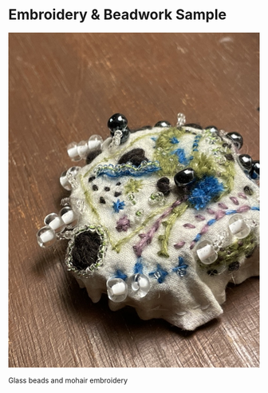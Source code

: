 # Embroidery & Beadwork Sample

![header image](header_image.png)

Glass beads and mohair embroidery
